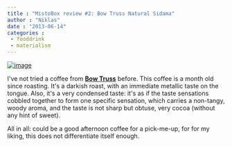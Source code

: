 ```yaml
---
title : "MistoBox review #2: Bow Truss Natural Sidama"
author : "Niklas"
date : "2013-06-14"
categories : 
 - fooddrink
 - materialism
---
```


[![image](https://niklasblog.com/wp-content/wpid-mtf_QEfVW_115.jpg "mtf_QEfVW_115.jpg")](https://niklasblog.com/wp-content/wpid-mtf_QEfVW_115.jpg)

I've not tried a coffee from **[Bow Truss](http://bowtruss.com)** before. This coffee is a month old since roasting. It's a darkish roast, with an immediate metallic taste on the tongue. Also, it's a very condensed taste: it's as if the taste sensations cobbled together to form one specific sensation, which carries a non-tangy, woody aroma, and the taste is not sharp but obtuse, very cocoa (without any hint of sweet).

All in all: could be a good afternoon coffee for a pick-me-up, for for my liking, this does not differentiate itself enough.
